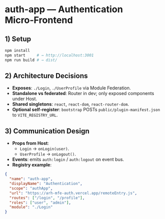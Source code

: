 # auth-app — Authentication Micro‑Frontend

## 1) Setup
```bash
npm install
npm start     # → http://localhost:3001
npm run build # → dist/
```

## 2) Architecture Decisions
- **Exposes**: `./Login`, `./UserProfile` via Module Federation.
- **Standalone vs federated**: Router in dev; only exposed components under Host.
- **Shared singletons**: `react`, `react-dom`, `react-router-dom`.
- **Optional self‑register**: `bootstrap` POSTs `public/plugin-manifest.json` to `VITE_REGISTRY_URL`.

## 3) Communication Design
- **Props from Host**:
  - `Login` → `onLogin(user)`.
  - `UserProfile` → `onLogout()`.
- **Events**: emits `auth:login` / `auth:logout` on event bus.
- **Registry example**:
```json
{
  "name": "auth-app",
  "displayName": "Authentication",
  "scope": "authApp",
  "url": "https://arh-mfe-auth.vercel.app/remoteEntry.js",
  "routes": ["/login", "/profile"],
  "roles": ["user", "admin"],
  "module": "./Login"
}
```
